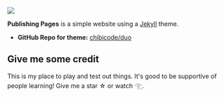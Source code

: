 ![](https://chibicode.github.io/duo/static/images/og.jpg)

**Publishing Pages** is a simple website using a [Jekyll](http://jekyllrb.com/) theme.

- **GitHub Repo for theme:** [chibicode/duo](https://github.com/chibicode/duo)


## Give me some credit
This is my place to play and test out things. It's good to be supportive of people learning! Give me a star  ☆ or watch 𓂀. 



